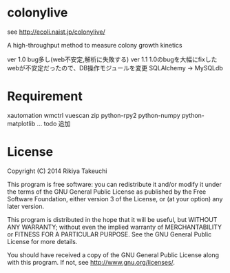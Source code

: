 colonylive
==========

see http://ecoli.naist.jp/colonylive/

A high-throughput method to measure colony growth kinetics


ver 1.0  bug多し(web不安定,解析に失敗する)
ver 1.1  1.0のbugを大幅にfixした
	 webが不安定だったので、DB操作モジュールを変更
	 SQLAlchemy -> MySQLdb


Requirement
===========

xautomation
wmctrl
vuescan
zip
python-rpy2
python-numpy
python-matplotlib
...
todo 追加


License
=======

Copyright (C) 2014 Rikiya Takeuchi


This program is free software: you can redistribute it and/or modify
it under the terms of the GNU General Public License as published by
the Free Software Foundation, either version 3 of the License, or
(at your option) any later version.

This program is distributed in the hope that it will be useful,
but WITHOUT ANY WARRANTY; without even the implied warranty of
MERCHANTABILITY or FITNESS FOR A PARTICULAR PURPOSE. See the
GNU General Public License for more details.

You should have received a copy of the GNU General Public License
along with this program. If not, see <http://www.gnu.org/licenses/>.
